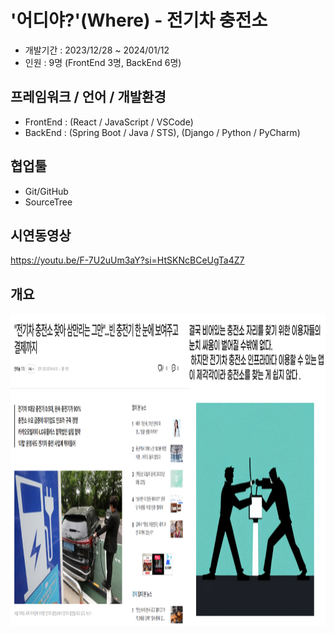 # '어디야?'(Where) - 전기차 충전소
- 개발기간 : 2023/12/28 ~ 2024/01/12
- 인원 : 9명 (FrontEnd 3명, BackEnd 6명)
## 프레임워크 / 언어 / 개발환경
- FrontEnd : (React / JavaScript / VSCode)
- BackEnd : (Spring Boot / Java / STS), (Django / Python / PyCharm)
## 협업툴
- Git/GitHub
- SourceTree
## 시연동영상
https://youtu.be/F-7U2uUm3aY?si=HtSKNcBCeUgTa4Z7
## 개요
<p align="center">
  <img width="750" height="500" src="./어디야/개요이미지.png">
</p>
